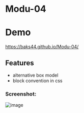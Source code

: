 # Modu-04
# Demo

https://baks44.github.io/Modu-04/

## Features
- alternative box model
- block convention in css 

### Screenshot:
![image](https://github.com/Baks44/Modu-04/assets/140062621/b803a1f6-b27a-43e5-b79c-c2999eaa85f1)
